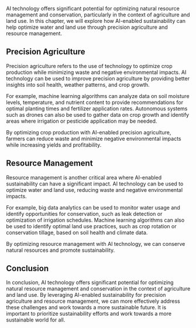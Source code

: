 

AI technology offers significant potential for optimizing natural resource management and conservation, particularly in the context of agriculture and land use. In this chapter, we will explore how AI-enabled sustainability can help optimize water and land use through precision agriculture and resource management.

Precision Agriculture
---------------------

Precision agriculture refers to the use of technology to optimize crop production while minimizing waste and negative environmental impacts. AI technology can be used to improve precision agriculture by providing better insights into soil health, weather patterns, and crop growth.

For example, machine learning algorithms can analyze data on soil moisture levels, temperature, and nutrient content to provide recommendations for optimal planting times and fertilizer application rates. Autonomous systems such as drones can also be used to gather data on crop growth and identify areas where irrigation or pesticide application may be needed.

By optimizing crop production with AI-enabled precision agriculture, farmers can reduce waste and minimize negative environmental impacts while increasing yields and profitability.

Resource Management
-------------------

Resource management is another critical area where AI-enabled sustainability can have a significant impact. AI technology can be used to optimize water and land use, reducing waste and negative environmental impacts.

For example, big data analytics can be used to monitor water usage and identify opportunities for conservation, such as leak detection or optimization of irrigation schedules. Machine learning algorithms can also be used to identify optimal land use practices, such as crop rotation or conservation tillage, based on soil health and climate data.

By optimizing resource management with AI technology, we can conserve natural resources and promote sustainability.

Conclusion
----------

In conclusion, AI technology offers significant potential for optimizing natural resource management and conservation in the context of agriculture and land use. By leveraging AI-enabled sustainability for precision agriculture and resource management, we can more effectively address these challenges and work towards a more sustainable future. It is important to prioritize sustainability efforts and work towards a more sustainable world for all.


